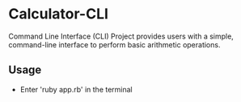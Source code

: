 # Calculator-CLI
Command Line Interface (CLI) Project provides users with a simple, command-line interface to perform basic arithmetic operations.

## Usage
- Enter 'ruby app.rb' in the terminal
